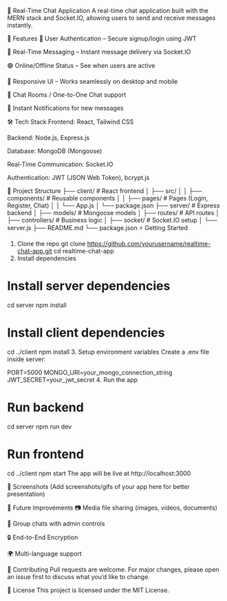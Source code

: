 💬 Real-Time Chat Application
A real-time chat application built with the MERN stack and Socket.IO, allowing users to send and receive messages instantly.

🚀 Features
🔐 User Authentication – Secure signup/login using JWT

💬 Real-Time Messaging – Instant message delivery via Socket.IO

🟢 Online/Offline Status – See when users are active

📱 Responsive UI – Works seamlessly on desktop and mobile

📨 Chat Rooms / One-to-One Chat support

🔔 Instant Notifications for new messages

🛠️ Tech Stack
Frontend: React, Tailwind CSS

Backend: Node.js, Express.js

Database: MongoDB (Mongoose)

Real-Time Communication: Socket.IO

Authentication: JWT (JSON Web Token), bcrypt.js

📂 Project Structure
├── client/               # React frontend
│   ├── src/
│   │   ├── components/   # Reusable components
│   │   ├── pages/        # Pages (Login, Register, Chat)
│   │   └── App.js
│   └── package.json
├── server/               # Express backend
│   ├── models/           # Mongoose models
│   ├── routes/           # API routes
│   ├── controllers/      # Business logic
│   ├── socket/           # Socket.IO setup
│   └── server.js
├── README.md
└── package.json
⚡ Getting Started
1. Clone the repo
git clone https://github.com/yourusername/realtime-chat-app.git
cd realtime-chat-app
2. Install dependencies
# Install server dependencies
cd server
npm install

# Install client dependencies
cd ../client
npm install
3. Setup environment variables
Create a .env file inside server:

PORT=5000
MONGO_URI=your_mongo_connection_string
JWT_SECRET=your_jwt_secret
4. Run the app
# Run backend
cd server
npm run dev

# Run frontend
cd ../client
npm start
The app will be live at http://localhost:3000

📸 Screenshots
(Add screenshots/gifs of your app here for better presentation)

🔮 Future Improvements
📷 Media file sharing (images, videos, documents)

👥 Group chats with admin controls

🔒 End-to-End Encryption

🌍 Multi-language support

🤝 Contributing
Pull requests are welcome. For major changes, please open an issue first to discuss what you’d like to change.

📜 License
This project is licensed under the MIT License.